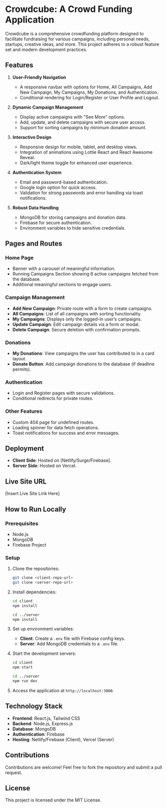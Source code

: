 # Crowdcube: A Crowd Funding Application

Crowdcube is a comprehensive crowdfunding platform designed to facilitate fundraising for various campaigns, including personal needs, startups, creative ideas, and more. This project adheres to a robust feature set and modern development practices.

## Features

1. **User-Friendly Navigation**
   - A responsive navbar with options for Home, All Campaigns, Add New Campaign, My Campaigns, My Donations, and Authentication.
   - Conditional rendering for Login/Register or User Profile and Logout.

2. **Dynamic Campaign Management**
   - Display active campaigns with "See More" options.
   - Add, update, and delete campaigns with secure user access.
   - Support for sorting campaigns by minimum donation amount.

3. **Interactive Design**
   - Responsive design for mobile, tablet, and desktop views.
   - Integration of animations using Lottie React and React Awesome Reveal.
   - Dark/light theme toggle for enhanced user experience.

4. **Authentication System**
   - Email and password-based authentication.
   - Google login option for quick access.
   - Validation for strong passwords and error handling via toast notifications.

5. **Robust Data Handling**
   - MongoDB for storing campaigns and donation data.
   - Firebase for secure authentication.
   - Environment variables to hide sensitive credentials.

## Pages and Routes

### Home Page
- Banner with a carousel of meaningful information.
- Running Campaigns Section showing 6 active campaigns fetched from the database.
- Additional meaningful sections to engage users.

### Campaign Management
- **Add New Campaign**: Private route with a form to create campaigns.
- **All Campaigns**: List of all campaigns with sorting functionality.
- **My Campaigns**: Displays only the logged-in user’s campaigns.
- **Update Campaign**: Edit campaign details via a form or modal.
- **Delete Campaign**: Secure deletion with confirmation prompts.

### Donations
- **My Donations**: View campaigns the user has contributed to in a card layout.
- **Donate Button**: Add campaign donations to the database (if deadline permits).

### Authentication
- Login and Register pages with secure validations.
- Conditional redirects for private routes.

### Other Features
- Custom 404 page for undefined routes.
- Loading spinner for data fetch operations.
- Toast notifications for success and error messages.

## Deployment

- **Client Side**: Hosted on [Netlify/Surge/Firebase].
- **Server Side**: Hosted on Vercel.

## Live Site URL
[Insert Live Site Link Here]

## How to Run Locally

### Prerequisites
- Node.js
- MongoDB
- Firebase Project

### Setup
1. Clone the repositories:
   ```bash
   git clone <client-repo-url>
   git clone <server-repo-url>
   ```
2. Install dependencies:
   ```bash
   cd client
   npm install
   
   cd ../server
   npm install
   ```
3. Set up environment variables:
   - **Client**: Create a `.env` file with Firebase config keys.
   - **Server**: Add MongoDB credentials to a `.env` file.

4. Start the development servers:
   ```bash
   cd client
   npm start
   
   cd ../server
   npm run dev
   ```

5. Access the application at `http://localhost:3000`.

## Technology Stack
- **Frontend**: React.js, Tailwind CSS
- **Backend**: Node.js, Express.js
- **Database**: MongoDB
- **Authentication**: Firebase
- **Hosting**: Netlify/Firebase (Client), Vercel (Server)

## Contributions
Contributions are welcome! Feel free to fork the repository and submit a pull request.

## License
This project is licensed under the MIT License.
